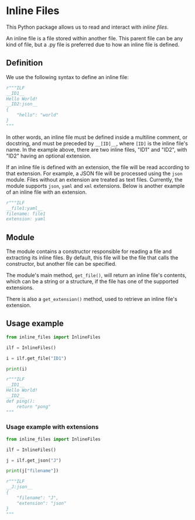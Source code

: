 # Inline Files

This Python package allows us to read and interact with *inline files*.

An inline file is a file stored within another file. This parent file can be any kind of file, but a .py file is preferred due to how an inline file is defined.

## Definition

We use the following syntax to define an inline file:

```py
r"""ILF
__ID1__
Hello World!
__ID2:json__
{
    "hello": "world"
}
"""
```

In other words, an inline file must be defined inside a multiline comment, or docstring, and must be preceded by `__[ID]__`, where `[ID]` is the inline file's name. In the example above, there are two inline files, "ID1" and "ID2", with "ID2" having an optional extension.

If an inline file is defined with an extension, the file will be read according to that extension. For example, a JSON file will be processed using the `json` module. Files without an extension are treated as text files. Currently, the module supports `json`, `yaml` and `xml` extensions. Below is another example of an inline file with an extension.

```py
r"""ILF
__file1:yaml__
filename: file1
extension: yaml
```

## Module

The module contains a constructor responsible for reading a file and extracting its inline files. By default, this file will be the file that calls the constructor, but another file can be specified.

The module's main method, `get_file()`, will return an inline file's contents, which can be a string or a structure, if the file has one of the supported extensions.

There is also a `get_extension()` method, used to retrieve an inline file's extension.

## Usage example

```py
from inline_files import InlineFiles

ilf = InlineFiles()

i = ilf.get_file("ID1")

print(i)

r"""ILF
__ID1__
Hello World!
__ID2__
def ping():
    return "pong"
"""
```

### Usage example with extensions

```py
from inline_files import InlineFiles

ilf = InlineFiles()

j = ilf.get_json("J")

print(j["filename"])

r"""ILF
__J:json__
{
    "filename": "J",
    "extension": "json"
}
"""
```
